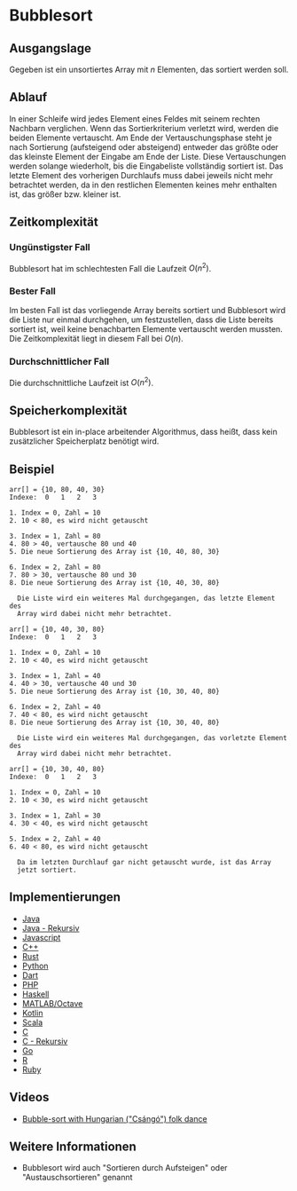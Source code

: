 # Bubblesort

## Ausgangslage
Gegeben ist ein unsortiertes Array mit *n* Elementen, das sortiert werden soll.

## Ablauf
In einer Schleife wird jedes Element eines Feldes mit seinem rechten Nachbarn
verglichen. Wenn das Sortierkriterium verletzt wird, werden die beiden Elemente
vertauscht. Am Ende der Vertauschungsphase steht je nach Sortierung (aufsteigend
oder absteigend) entweder das größte oder das kleinste Element der Eingabe am
Ende der Liste. Diese Vertauschungen werden solange wiederholt, bis die
Eingabeliste vollständig sortiert ist. Das letzte Element des vorherigen
Durchlaufs muss dabei jeweils nicht mehr betrachtet werden, da in den restlichen
Elementen keines mehr enthalten ist, das größer bzw. kleiner ist.

## Zeitkomplexität

### Ungünstigster Fall
Bubblesort hat im schlechtesten Fall die Laufzeit $O(n^2)$.

### Bester Fall
Im besten Fall ist das vorliegende Array bereits sortiert und Bubblesort wird
die Liste nur einmal durchgehen, um festzustellen, dass die Liste bereits sortiert
ist, weil keine benachbarten Elemente vertauscht werden mussten. Die Zeitkomplexität
liegt in diesem Fall bei $O(n)$.

### Durchschnittlicher Fall
Die durchschnittliche Laufzeit ist $O(n^2)$.

## Speicherkomplexität
Bubblesort ist ein in-place arbeitender Algorithmus, dass heißt, dass kein
zusätzlicher Speicherplatz benötigt wird.

## Beispiel

```
arr[] = {10, 80, 40, 30}
Indexe:  0   1   2   3

1. Index = 0, Zahl = 10
2. 10 < 80, es wird nicht getauscht

3. Index = 1, Zahl = 80
4. 80 > 40, vertausche 80 und 40
5. Die neue Sortierung des Array ist {10, 40, 80, 30}

6. Index = 2, Zahl = 80
7. 80 > 30, vertausche 80 und 30
8. Die neue Sortierung des Array ist {10, 40, 30, 80}

  Die Liste wird ein weiteres Mal durchgegangen, das letzte Element des
  Array wird dabei nicht mehr betrachtet.

arr[] = {10, 40, 30, 80}
Indexe:  0   1   2   3

1. Index = 0, Zahl = 10
2. 10 < 40, es wird nicht getauscht

3. Index = 1, Zahl = 40
4. 40 > 30, vertausche 40 und 30
5. Die neue Sortierung des Array ist {10, 30, 40, 80}

6. Index = 2, Zahl = 40
7. 40 < 80, es wird nicht getauscht
8. Die neue Sortierung des Array ist {10, 30, 40, 80}

  Die Liste wird ein weiteres Mal durchgegangen, das vorletzte Element des
  Array wird dabei nicht mehr betrachtet.

arr[] = {10, 30, 40, 80}
Indexe:  0   1   2   3

1. Index = 0, Zahl = 10
2. 10 < 30, es wird nicht getauscht

3. Index = 1, Zahl = 30
4. 30 < 40, es wird nicht getauscht

5. Index = 2, Zahl = 40
6. 40 < 80, es wird nicht getauscht

  Da im letzten Durchlauf gar nicht getauscht wurde, ist das Array
  jetzt sortiert.
```

## Implementierungen
- [Java](https://github.com/TheAlgorithms/Java/blob/master/Sorts/BubbleSort.java)
- [Java - Rekursiv](https://github.com/TheAlgorithms/Java/blob/master/Sorts/BubbleSortRecursion.java)
- [Javascript](https://github.com/TheAlgorithms/Javascript/blob/master/Sorts/BubbleSort.js)
- [C++](https://github.com/TheAlgorithms/C-Plus-Plus/blob/master/sorting/bubble_sort.cpp)
- [Rust](https://github.com/TheAlgorithms/Rust/blob/master/src/sorting/bubble_sort.rs)
- [Python](https://github.com/TheAlgorithms/Python/blob/master/sorts/bubble_sort.py)
- [Dart](https://github.com/TheAlgorithms/Dart/blob/master/sort/bubble_Sort.dart)
- [PHP](https://github.com/TheAlgorithms/PHP/blob/master/sorting/bubbleSort.php)
- [Haskell](https://github.com/TheAlgorithms/Haskell/blob/master/src/Sorts/BubbleSort.hs)
- [MATLAB/Octave](https://github.com/TheAlgorithms/MATLAB-Octave/blob/master/algorithms/sorting/bubble_sort.m)
- [Kotlin](https://github.com/TheAlgorithms/Kotlin/blob/master/src/main/kotlin/sort/BubbleSort.kt)
- [Scala](https://github.com/TheAlgorithms/Scala/blob/master/src/main/scala/Sort/BubbleSort.scala)
- [C](https://github.com/TheAlgorithms/C/blob/master/sorting/bubble_sort.c)
- [C - Rekursiv](https://github.com/TheAlgorithms/C/blob/master/sorting/bubble_sort_recursion.c)
- [Go](https://github.com/TheAlgorithms/Go/blob/master/sorts/bubblesort.go)
- [R](https://github.com/TheAlgorithms/R/blob/master/sorting/Bubble%20sort.R)
- [Ruby](https://github.com/TheAlgorithms/Ruby/blob/master/Sorting/bubble_sort.rb)

## Videos
- [Bubble-sort with Hungarian ("Csángó") folk dance](https://www.youtube.com/watch?v=lyZQPjUT5B4)

## Weitere Informationen
- Bubblesort wird auch "Sortieren durch Aufsteigen" oder "Austauschsortieren"
  genannt
